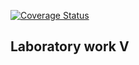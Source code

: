 [![Coverage Status](https://coveralls.io/repos/github/badamPss/lab05hw/badge.svg?branch=master&service=github)](https://coveralls.io/github/badamPss/lab05hw?branch=master)

## Laboratory work V
